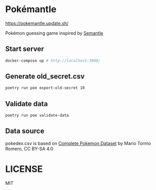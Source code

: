 Pokémantle
==========

https://pokemantle.update.sh/

Pokémon guessing game inspired by [Semantle](https://semantle.novalis.org/)

## Start server

```bash
docker-compose up # http://localhost:3000/
```

## Generate old_secret.csv

```bash
poetry run poe export-old-secret 10
```

## Validate data

```bash
poetry run poe validate-data
```

## Data source

pokedex.csv is based on [Complete Pokemon Dataset](https://www.kaggle.com/datasets/mariotormo/complete-pokemon-dataset-updated-090420) by Mario Tormo Romero, CC BY-SA 4.0

# LICENSE

MIT
